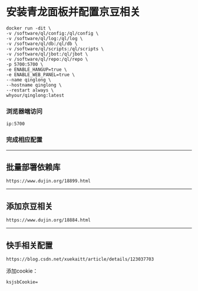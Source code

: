 # 安装青龙面板并配置京豆相关
```
docker run -dit \
-v /software/ql/config:/ql/config \
-v /software/ql/log:/ql/log \
-v /software/ql/db:/ql/db \
-v /software/ql/scripts:/ql/scripts \
-v /software/ql/jbot:/ql/jbot \
-v /software/ql/repo:/ql/repo \
-p 5700:5700 \
-e ENABLE_HANGUP=true \
-e ENABLE_WEB_PANEL=true \
--name qinglong \
--hostname qinglong \
--restart always \
whyour/qinglong:latest
```
### 浏览器端访问
```
ip:5700
```

### 完成相应配置

---
## 批量部署依赖库
```
https://www.dujin.org/18899.html
```

---
## 添加京豆相关
```
https://www.dujin.org/18884.html
```

---
## 快手相关配置
```
https://blog.csdn.net/xuekaitt/article/details/123037703
```
添加cookie：
```
ksjsbCookie=
```